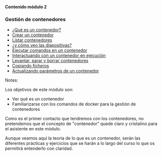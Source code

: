 #### Contenido módulo 2

### Gestión de contenedores
* [¿Qué es un contenedor?](#/what-is-a-container)
* [Crear un contenedor](#/create-a-container)
* [Listar contenedores](#/list-containers)
* [¿y cómo veo las diapositivas?](#/docker-container-create-options)
* [Ejecutar comandos en un contenedor](#/run-commands-in-a-container)
* [Interactuando con un contenedor en ejecución](#/interacting-with-a-running-container)
* [Levantar, parar y borrar contenedores](#/stop-start-and-remove-containers)
* [Copiando ficheros](#/copying-files-in-out-of-containers) 
* [Actualizando parámetros de un contenedor](#/inspecting-and-updating-containers)


Notes:

Los objetivos de este módulo son:

* Ver qué es un contenedor
* Familiarizarse con los comandos de docker para la gestión de contenedores

Como es el primer contacto que tendremos con los contenedores, no pretendemos que el concepto de "contenedor" quede claro y cristalino para el asistente en este módulo. 

Aunque veamos aquí la teoría de lo que es un contenedor, serán las diferentes prácticas y ejercicios que se harán a lo largo del curso lo que os permitirá entenderlo con claridad.